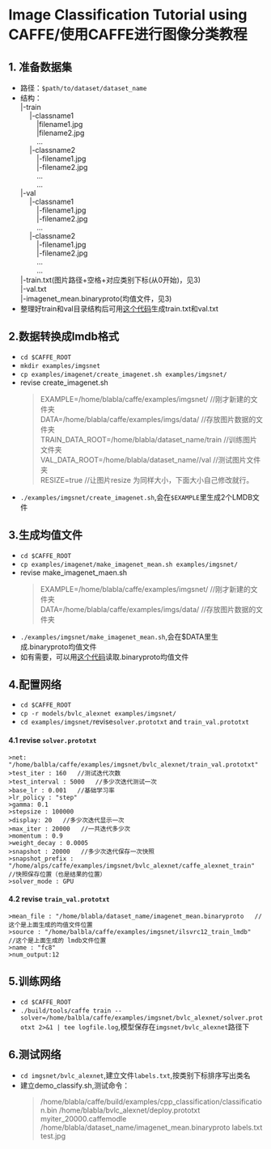 # Image Classification Tutorial using CAFFE/使用CAFFE进行图像分类教程
## 1. 准备数据集 
* 路径：`$path/to/dataset/dataset_name`
* 结构：  
|-train  
&emsp;    |-classname1  
&emsp;&emsp;  |filename1.jpg  
&emsp;&emsp;  |filename2.jpg  
&emsp;&emsp;        ...  
&emsp;    |-classname2  
&emsp;&emsp;    |-filename1.jpg  
&emsp;&emsp;        |-filename2.jpg  
&emsp;&emsp;        ...  
&emsp;&emsp;    ...  
|-val  
&emsp;    |-classname1  
&emsp;&emsp;        |-filename1.jpg  
&emsp;&emsp;        |-filename2.jpg  
&emsp;&emsp;        ...  
&emsp;    |-classname2  
&emsp;&emsp;        |-filename1.jpg  
&emsp;&emsp;        |-filename2.jpg  
&emsp;&emsp;        ...  
&emsp;&emsp;    ...  
|-train.txt(图片路径+空格+对应类别下标(从0开始)，见3)  
|-val.txt  
|-imagenet_mean.binaryproto(均值文件，见3)  
* 整理好train和val目录结构后可用[这个代码](../utils/generate_labels.py)生成train.txt和val.txt  

## 2.数据转换成lmdb格式  
* `cd $CAFFE_ROOT`
* `mkdir examples/imgsnet`
* `cp examples/imagenet/create_imagenet.sh examples/imgsnet/`
* revise create_imagenet.sh  
    >EXAMPLE=/home/blabla/caffe/examples/imgsnet/   //刚才新建的文件夹  
    >DATA=/home/blabla/caffe/examples/imgs/data/   //存放图片数据的文件夹  
    >TRAIN_DATA_ROOT=/home/blabla/dataset_name/train   //训练图片文件夹  
    >VAL_DATA_ROOT=/home/blabla/dataset_name//val   //测试图片文件夹  
    >RESIZE=true   //让图片resize 为同样大小，下面大小自己修改就行。   
* `./examples/imgsnet/create_imagenet.sh`,会在`$EXAMPLE`里生成2个LMDB文件   

## 3.生成均值文件  
* `cd $CAFFE_ROOT`
* `cp examples/imagenet/make_imagenet_mean.sh examples/imgsnet/`
* revise make_imagenet_maen.sh
    >EXAMPLE=/home/blabla/caffe/examples/imgsnet/   //刚才新建的文件夹  
    >DATA=/home/blabla/caffe/examples/imgs/data/   //存放图片数据的文件夹  
* `./examples/imgsnet/make_imagenet_mean.sh`,会在$DATA里生成.binaryproto均值文件  
* 如有需要，可以用[这个代码](../utils/read_mean.py)读取.binaryproto均值文件  

## 4.配置网络
* `cd $CAFFE_ROOT`
* `cp -r models/bvlc_alexnet examples/imgsnet/`
* `cd examples/imgsnet/`revise`solver.prototxt` and `train_val.prototxt`

#### 4.1 revise `solver.prototxt`
    >net: "/home/balbla/caffe/examples/imgsnet/bvlc_alexnet/train_val.prototxt" 
    >test_iter : 160   //测试迭代次数 
    >test_interval : 5000   //多少次迭代测试一次 
    >base_lr : 0.001   //基础学习率 
    >lr_policy : "step" 
    >gamma: 0.1 
    >stepsize : 100000 
    >display: 20   //多少次迭代显示一次 
    >max_iter : 20000   //一共迭代多少次 
    >momentum : 0.9 
    >weight_decay : 0.0005 
    >snapshot : 20000   //多少次迭代保存一次快照 
    >snapshot_prefix : "/home/alps/caffe/examples/imgsnet/bvlc_alexnet/caffe_alexnet_train"   //快照保存位置（也是结果的位置） 
    >solver_mode : GPU

#### 4.2 revise `train_val.prototxt`
    >mean_file : "/home/blabla/dataset_name/imagenet_mean.binaryproto   //这个是上面生成的均值文件位置 
    >source : "/home/balbla/caffe/examples/imgsnet/ilsvrc12_train_lmdb"   //这个是上面生成的 lmdb文件位置
    >name : "fc8"
    >num_output:12

## 5.训练网络
* `cd $CAFFE_ROOT`
* `./build/tools/caffe train --solver=/home/balbla/caffe/examples/imgsnet/bvlc_alexnet/solver.prototxt 2>&1 | tee logfile.log`,模型保存在`imgsnet/bvlc_alexnet`路径下

## 6.测试网络
* `cd imgsnet/bvlc_alexnet`,建立文件`labels.txt`,按类别下标排序写出类名
* 建立demo_classify.sh,测试命令：
    >/home/blabla/caffe/build/examples/cpp_classification/classification.bin  /home/blabla/bvlc_alexnet/deploy.prototxt  myiter_20000.caffemodle  /home/blabla/dataset_name/imagenet_mean.binaryproto  labels.txt  test.jpg
